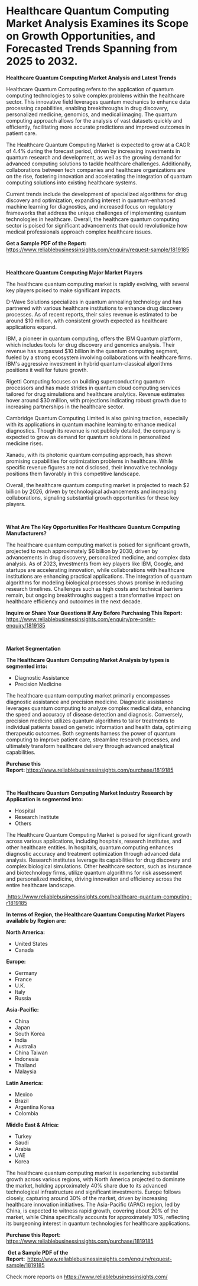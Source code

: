<p><h1>Healthcare Quantum Computing Market Analysis Examines its Scope on Growth Opportunities, and Forecasted Trends Spanning from 2025 to 2032.</h1></p><p><strong>Healthcare Quantum Computing Market Analysis and Latest Trends</strong></p>
<p><p>Healthcare Quantum Computing refers to the application of quantum computing technologies to solve complex problems within the healthcare sector. This innovative field leverages quantum mechanics to enhance data processing capabilities, enabling breakthroughs in drug discovery, personalized medicine, genomics, and medical imaging. The quantum computing approach allows for the analysis of vast datasets quickly and efficiently, facilitating more accurate predictions and improved outcomes in patient care.</p><p>The Healthcare Quantum Computing Market is expected to grow at a CAGR of 4.4% during the forecast period, driven by increasing investments in quantum research and development, as well as the growing demand for advanced computing solutions to tackle healthcare challenges. Additionally, collaborations between tech companies and healthcare organizations are on the rise, fostering innovation and accelerating the integration of quantum computing solutions into existing healthcare systems.</p><p>Current trends include the development of specialized algorithms for drug discovery and optimization, expanding interest in quantum-enhanced machine learning for diagnostics, and increased focus on regulatory frameworks that address the unique challenges of implementing quantum technologies in healthcare. Overall, the healthcare quantum computing sector is poised for significant advancements that could revolutionize how medical professionals approach complex healthcare issues.</p></p>
<p><strong>Get a Sample PDF of the Report:&nbsp;</strong> <a href="https://www.reliablebusinessinsights.com/enquiry/request-sample/1819185?utm_campaign=2319&utm_medium=2&utm_source=Github&utm_content=ia&utm_term=09032025&utm_id=healthcare-quantum-computing">https://www.reliablebusinessinsights.com/enquiry/request-sample/1819185</a></p>
<p>&nbsp;</p>
<p><strong>Healthcare Quantum Computing Major Market Players</strong></p>
<p><p>The healthcare quantum computing market is rapidly evolving, with several key players poised to make significant impacts. </p><p>D-Wave Solutions specializes in quantum annealing technology and has partnered with various healthcare institutions to enhance drug discovery processes. As of recent reports, their sales revenue is estimated to be around $10 million, with consistent growth expected as healthcare applications expand. </p><p>IBM, a pioneer in quantum computing, offers the IBM Quantum platform, which includes tools for drug discovery and genomics analysis. Their revenue has surpassed $10 billion in the quantum computing segment, fueled by a strong ecosystem involving collaborations with healthcare firms. IBM's aggressive investment in hybrid quantum-classical algorithms positions it well for future growth.</p><p>Rigetti Computing focuses on building superconducting quantum processors and has made strides in quantum cloud computing services tailored for drug simulations and healthcare analytics. Revenue estimates hover around $30 million, with projections indicating robust growth due to increasing partnerships in the healthcare sector.</p><p>Cambridge Quantum Computing Limited is also gaining traction, especially with its applications in quantum machine learning to enhance medical diagnostics. Though its revenue is not publicly detailed, the company is expected to grow as demand for quantum solutions in personalized medicine rises.</p><p>Xanadu, with its photonic quantum computing approach, has shown promising capabilities for optimization problems in healthcare. While specific revenue figures are not disclosed, their innovative technology positions them favorably in this competitive landscape.</p><p>Overall, the healthcare quantum computing market is projected to reach $2 billion by 2026, driven by technological advancements and increasing collaborations, signaling substantial growth opportunities for these key players.</p></p>
<p>&nbsp;</p>
<p><strong>What Are The Key Opportunities For Healthcare Quantum Computing Manufacturers?</strong></p>
<p><p>The healthcare quantum computing market is poised for significant growth, projected to reach approximately $6 billion by 2030, driven by advancements in drug discovery, personalized medicine, and complex data analysis. As of 2023, investments from key players like IBM, Google, and startups are accelerating innovation, while collaborations with healthcare institutions are enhancing practical applications. The integration of quantum algorithms for modeling biological processes shows promise in reducing research timelines. Challenges such as high costs and technical barriers remain, but ongoing breakthroughs suggest a transformative impact on healthcare efficiency and outcomes in the next decade.</p></p>
<p><strong>Inquire or Share Your Questions If Any Before Purchasing This Report:</strong> <a href="https://www.reliablebusinessinsights.com/enquiry/pre-order-enquiry/1819185?utm_campaign=2319&utm_medium=2&utm_source=Github&utm_content=ia&utm_term=09032025&utm_id=healthcare-quantum-computing">https://www.reliablebusinessinsights.com/enquiry/pre-order-enquiry/1819185</a></p>
<p>&nbsp;</p>
<p><strong>Market Segmentation</strong></p>
<p><strong>The Healthcare Quantum Computing Market Analysis by types is segmented into:</strong></p>
<p><ul><li>Diagnostic Assistance</li><li>Precision Medicine</li></ul></p>
<p><p>The healthcare quantum computing market primarily encompasses diagnostic assistance and precision medicine. Diagnostic assistance leverages quantum computing to analyze complex medical data, enhancing the speed and accuracy of disease detection and diagnosis. Conversely, precision medicine utilizes quantum algorithms to tailor treatments to individual patients based on genetic information and health data, optimizing therapeutic outcomes. Both segments harness the power of quantum computing to improve patient care, streamline research processes, and ultimately transform healthcare delivery through advanced analytical capabilities.</p></p>
<p><strong>Purchase this Report:&nbsp;</strong><a href="https://www.reliablebusinessinsights.com/purchase/1819185?utm_campaign=2319&utm_medium=2&utm_source=Github&utm_content=ia&utm_term=09032025&utm_id=healthcare-quantum-computing">https://www.reliablebusinessinsights.com/purchase/1819185</a></p>
<p>&nbsp;</p>
<p><strong>The Healthcare Quantum Computing Market Industry Research by Application is segmented into:</strong></p>
<p><ul><li>Hospital</li><li>Research Institute</li><li>Others</li></ul></p>
<p><p>The Healthcare Quantum Computing Market is poised for significant growth across various applications, including hospitals, research institutes, and other healthcare entities. In hospitals, quantum computing enhances diagnostic accuracy and treatment optimization through advanced data analysis. Research institutes leverage its capabilities for drug discovery and complex biological simulations. Other healthcare sectors, such as insurance and biotechnology firms, utilize quantum algorithms for risk assessment and personalized medicine, driving innovation and efficiency across the entire healthcare landscape.</p></p>
<p><a href="https://www.reliablebusinessinsights.com/healthcare-quantum-computing-r1819185?utm_campaign=2319&utm_medium=2&utm_source=Github&utm_content=ia&utm_term=09032025&utm_id=healthcare-quantum-computing">&nbsp;https://www.reliablebusinessinsights.com/healthcare-quantum-computing-r1819185</a></p>
<p><strong>In terms of Region, the Healthcare Quantum Computing Market Players available by Region are:</strong></p>
<p>
    <p> <strong> North America: </strong>
        <ul>
            <li>United States</li>
            <li>Canada</li>
        </ul>
        </p> 
    <p> <strong> Europe: </strong>
        <ul>
            <li>Germany</li>
            <li>France</li>
            <li>U.K.</li>
            <li>Italy</li>
            <li>Russia</li>
        </ul>
        </p> 
    <p> <strong> Asia-Pacific: </strong>
        <ul>
            <li>China</li>
            <li>Japan</li>
            <li>South Korea</li>
            <li>India</li>
            <li>Australia</li>
            <li>China Taiwan</li>
            <li>Indonesia</li>
            <li>Thailand</li>
            <li>Malaysia</li>
        </ul>
        </p> 
    <p> <strong> Latin America: </strong>
        <ul>
            <li>Mexico</li>
            <li>Brazil</li>
            <li>Argentina Korea</li>
            <li>Colombia</li>
        </ul>
        </p> 
    <p> <strong> Middle East & Africa: </strong>
        <ul>
            <li>Turkey</li>
            <li>Saudi</li>
            <li>Arabia</li>
            <li>UAE</li>
            <li>Korea</li>
        </ul>
    </p>
    </p>
<p><p>The healthcare quantum computing market is experiencing substantial growth across various regions, with North America projected to dominate the market, holding approximately 40% share due to its advanced technological infrastructure and significant investments. Europe follows closely, capturing around 30% of the market, driven by increasing healthcare innovation initiatives. The Asia-Pacific (APAC) region, led by China, is expected to witness rapid growth, covering about 20% of the market, while China specifically accounts for approximately 10%, reflecting its burgeoning interest in quantum technologies for healthcare applications.</p></p>
<p><strong>Purchase this Report: </strong><a href="https://www.reliablebusinessinsights.com/purchase/1819185?utm_campaign=2319&utm_medium=2&utm_source=Github&utm_content=ia&utm_term=09032025&utm_id=healthcare-quantum-computing">https://www.reliablebusinessinsights.com/purchase/1819185</a></p>
<p>&nbsp;<strong>Get a Sample PDF of the Report:&nbsp;&nbsp;</strong><a href="https://www.reliablebusinessinsights.com/enquiry/request-sample/1819185?utm_campaign=2319&utm_medium=2&utm_source=Github&utm_content=ia&utm_term=09032025&utm_id=healthcare-quantum-computing">https://www.reliablebusinessinsights.com/enquiry/request-sample/1819185</a></p>
<p><strong></strong></p>
<p>Check more reports on <a href="https://www.reliablebusinessinsights.com/?utm_campaign=2319&utm_medium=2&utm_source=Github&utm_content=ia&utm_term=09032025&utm_id=healthcare-quantum-computing">https://www.reliablebusinessinsights.com/</a></p>